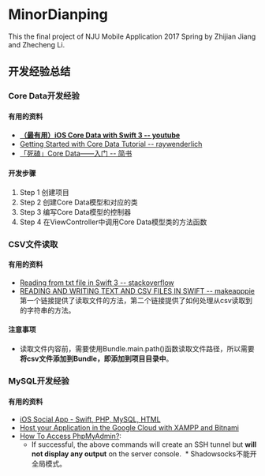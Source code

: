# MinorDianping
This the final project of NJU Mobile Application 2017 Spring by Zhijian Jiang and Zhecheng Li.  

## 开发经验总结
### Core Data开发经验
#### 有用的资料
* [**（最有用）iOS Core Data with Swift 3 -- youtube**](https://www.youtube.com/watch?v=da6W7wDh0Dw)
* [Getting Started with Core Data Tutorial -- raywenderlich](https://www.raywenderlich.com/145809/getting-started-core-data-tutorial)
* [「死磕」Core Data——入门 -- 简书](http://www.jianshu.com/p/e43edd2a8be2)

#### 开发步骤
1. Step 1 创建项目
2. Step 2 创建Core Data模型和对应的类
3. Step 3 编写Core Data模型的控制器
4. Step 4 在ViewController中调用Core Data模型类的方法函数

### CSV文件读取
#### 有用的资料
* [Reading from txt file in Swift 3 -- stackoverflow](http://stackoverflow.com/questions/40822170/reading-from-txt-file-in-swift-3)
* [READING AND WRITING TEXT AND CSV FILES IN SWIFT -- makeapppie](https://makeapppie.com/2016/05/23/reading-and-writing-text-and-csv-files-in-swift/)   
第一个链接提供了读取文件的方法，第二个链接提供了如何处理从csv读取到的字符串的方法。
#### 注意事项
* 读取文件内容前，需要使用Bundle.main.path()函数读取文件路径，所以需要**将csv文件添加到Bundle，即添加到项目目录中**。

### MySQL开发经验
#### 有用的资料
* [iOS Social App - Swift, PHP, MySQL, HTML](https://www.youtube.com/playlist?list=PLPvpSMth5DlALpnXncMEs9czd3c5odlhr)
* [Host your Application in the Google Cloud with XAMPP and Bitnami](https://www.apachefriends.org/docs/hosting-xampp-on-google.html)
* [How To Access PhpMyAdmin?](https://docs.bitnami.com/google/components/phpmyadmin/?utm_source=bitnami&utm_medium=cloudimage&utm_campaign=google): 
  * If successful, the above commands will create an SSH tunnel but **will not display any output** on the server console.
  * Shadowsocks不能开全局模式。
